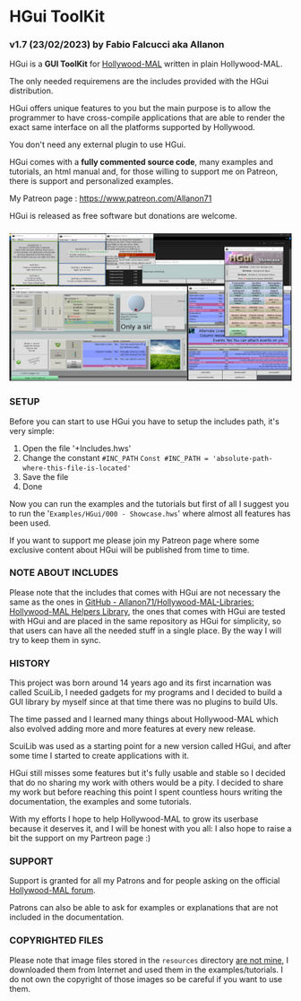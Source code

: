 # HGui ToolKit

### v1.7 (23/02/2023) by Fabio Falcucci aka Allanon

HGui is a **GUI ToolKit** for [Hollywood-MAL](https://www.hollywood-mal.com) written in plain Hollywood-MAL.

The only needed requiremens are the includes provided with the HGui distribution.

HGui offers unique features to you but the main purpose is to allow the programmer to have cross-compile applications that are able to render the exact same interface on all the platforms supported by Hollywood.

You don't need any external plugin to use HGui.

HGui comes with a **fully commented source code**, many examples and tutorials, an html manual and, for those willing to support me on Patreon, there is support and personalized examples. 

My Patreon page : https://www.patreon.com/Allanon71

HGui is released as free software but donations are welcome.

### ![_HGui.png](https://github.com/Allanon71/HGui/blob/main/_HGui.png)

### SETUP

Before you can start to use HGui you have to setup the includes path, it's very simple:

1. Open the file '+Includes.hws'
2. Change the constant `#INC_PATH`
   `Const #INC_PATH = 'absolute-path-where-this-file-is-located'`
3. Save the file
4. Done

Now you can run the examples and the tutorials but first of all I suggest you to
run the '`Examples/HGui/000 - Showcase.hws`' where almost all features has been
used.

If you want to support me please join my Patreon page where some exclusive content
about HGui will be published from time to time.

### NOTE ABOUT INCLUDES

Please note that the includes that comes with HGui are not necessary the same as the ones in [GitHub - Allanon71/Hollywood-MAL-Libraries: Hollywood-MAL Helpers Library](https://github.com/Allanon71/Hollywood-MAL-Libraries), the ones that comes with HGui are tested with HGui and are placed in the same repository as HGui for simplicity, so that users can have all the needed stuff in a single place. By the way I will try to keep them in sync.

### HISTORY

This project was born around 14 years ago and its first incarnation was called ScuiLib, I needed gadgets for my programs and I decided to build a GUI library by myself since at that time there was no plugins to build UIs.

The time passed and I learned many things about Hollywood-MAL which also evolved adding more and more features at every new release.

ScuiLib was used as a starting point for a new version called HGui, and after some time I started to create applications with it.

HGui still misses some features but it's fully usable and stable so I decided that do no sharing my work with others would be a pity. I decided to share my work but before reaching this point I spent countless hours writing the documentation, the examples and some tutorials.

With my efforts I hope to help Hollywood-MAL to grow its userbase because it deserves it, and I will be honest with you all: I also hope to raise a bit the support on my Partreon page :)

### SUPPORT

Support is granted for all my Patrons and for people asking on the official [Hollywood-MAL forum](https://forums.hollywood-mal.com/).

Patrons can also be able to ask for examples or explanations that are not included in the documentation.

### COPYRIGHTED FILES

Please note that image files stored in the `resources` directory <u>are not mine</u>, I downloaded them from Internet and used them in the examples/tutorials. I do not own the copyright of those images so be careful if you want to use them.
